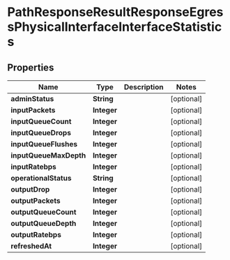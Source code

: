 
# PathResponseResultResponseEgressPhysicalInterfaceInterfaceStatistics

## Properties
Name | Type | Description | Notes
------------ | ------------- | ------------- | -------------
**adminStatus** | **String** |  |  [optional]
**inputPackets** | **Integer** |  |  [optional]
**inputQueueCount** | **Integer** |  |  [optional]
**inputQueueDrops** | **Integer** |  |  [optional]
**inputQueueFlushes** | **Integer** |  |  [optional]
**inputQueueMaxDepth** | **Integer** |  |  [optional]
**inputRatebps** | **Integer** |  |  [optional]
**operationalStatus** | **String** |  |  [optional]
**outputDrop** | **Integer** |  |  [optional]
**outputPackets** | **Integer** |  |  [optional]
**outputQueueCount** | **Integer** |  |  [optional]
**outputQueueDepth** | **Integer** |  |  [optional]
**outputRatebps** | **Integer** |  |  [optional]
**refreshedAt** | **Integer** |  |  [optional]



